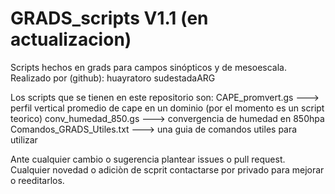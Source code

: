 # GRADS_scripts V1.1 (en actualizacion)
Scripts hechos en grads para campos sinópticos y de mesoescala. 
Realizado por (github):
huayratoro
sudestadaARG


Los scripts que se tienen en este repositorio son:
CAPE_promvert.gs   ---> perfil vertical promedio de cape en un dominio (por el momento es un script teorico)
conv_humedad_850.gs ---> convergencia de humedad en 850hpa
Comandos_GRADS_Utiles.txt  ---> una guia de comandos utiles para utilizar 

Ante cualquier cambio o sugerencia plantear issues  o pull request. Cualquier novedad o adiciòn de scprit contactarse por privado para mejorar o reeditarlos.
